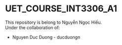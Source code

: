 # UET_COURSE_INT3306_A1
   This repository is belong to Nguyễn Ngọc Hiếu.  
   Under the collaboration of:
   - Nguyen Duc Duong - ducduongn
